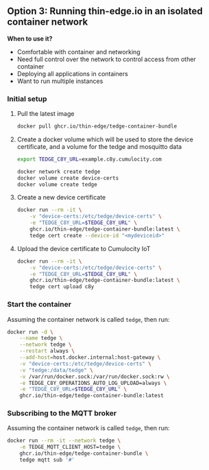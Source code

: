 ## Option 3: Running thin-edge.io in an isolated container network

**When to use it?**

* Comfortable with container and networking
* Need full control over the network to control access from other container
* Deploying all applications in containers
* Want to run multiple instances


### Initial setup

1. Pull the latest image

    ```sh
    docker pull ghcr.io/thin-edge/tedge-container-bundle
    ```

2. Create a docker volume which will be used to store the device certificate, and a volume for the tedge and mosquitto data

    ```sh
    export TEDGE_C8Y_URL=example.c8y.cumulocity.com

    docker network create tedge
    docker volume create device-certs
    docker volume create tedge
    ```

3. Create a new device certificate

    ```sh
    docker run --rm -it \
        -v "device-certs:/etc/tedge/device-certs" \
        -e "TEDGE_C8Y_URL=$TEDGE_C8Y_URL" \
        ghcr.io/thin-edge/tedge-container-bundle:latest \
        tedge cert create --device-id "<mydeviceid>"
    ```

4. Upload the device certificate to Cumulocity IoT

    ```sh
    docker run --rm -it \
        -v "device-certs:/etc/tedge/device-certs" \
        -e "TEDGE_C8Y_URL=$TEDGE_C8Y_URL" \
        ghcr.io/thin-edge/tedge-container-bundle:latest \
        tedge cert upload c8y
    ```

### Start the container

Assuming the container network is called `tedge`, then run:

```sh
docker run -d \
    --name tedge \
    --network tedge \
    --restart always \
    --add-host=host.docker.internal:host-gateway \
    -v "device-certs:/etc/tedge/device-certs" \
    -v "tedge:/data/tedge" \
    -v /var/run/docker.sock:/var/run/docker.sock:rw \
    -e TEDGE_C8Y_OPERATIONS_AUTO_LOG_UPLOAD=always \
    -e "TEDGE_C8Y_URL=$TEDGE_C8Y_URL" \
    ghcr.io/thin-edge/tedge-container-bundle:latest
```

### Subscribing to the MQTT broker

Assuming the container network is called `tedge`, then run:

```sh
docker run --rm -it --network tedge \
    -e TEDGE_MQTT_CLIENT_HOST=tedge \
    ghcr.io/thin-edge/tedge-container-bundle \
    tedge mqtt sub '#'
```
